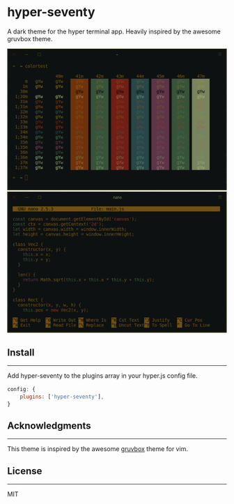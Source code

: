 # hyper-seventy

A dark theme for the hyper terminal app. Heavily inspired by the awesome gruvbox theme.

![preview image](https://github.com/DanJP2016/hyper-seventy/blob/master/preview.png)
![preview image2](https://github.com/DanJP2016/hyper-seventy/blob/master/screenshot.png)

## Install

---

Add hyper-seventy to the plugins array in your hyper.js config file.

```javascript
config: {
    plugins: ['hyper-seventy'],
}
```

## Acknowledgments

---

This theme is inspired by the awesome [gruvbox](https://github.com/morhetz/gruvbox) theme for vim.

## License

---

MIT

